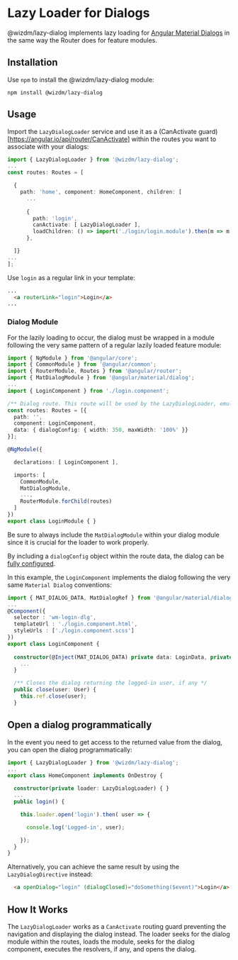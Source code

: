 # Lazy Loader for Dialogs
@wizdm/lazy-dialog implements lazy loading for [Angular Material Dialogs](https://material.angular.io/components/dialog/overview) in the same way the Router does for feature modules.

## Installation
Use `npm` to install the @wizdm/lazy-dialog module:

```
npm install @wizdm/lazy-dialog
```

## Usage 
Import the `LazyDialogLoader` service and use it as a (CanActivate guard)[https://angular.io/api/router/CanActivate] within the routes you want to associate with your dialogs:

``` typescript
import { LazyDialogLoader } from '@wizdm/lazy-dialog';
...
const routes: Routes = [

  { 
    path: 'home', component: HomeComponent, children: [
      ...
      
      { 
        path: 'login', 
        canActivate: [ LazyDialogLoader ],
        loadChildren: () => import('./login/login.module').then(m => m.LoginModule)
      },

  ]}
...
];
```

Use `login` as a regular link in your template:

``` html
...
  <a routerLink="login">Login</a>
...
```

### Dialog Module
For the lazily loading to occur, the dialog must be wrapped in a module following the very same pattern of a regular lazily loaded feature module:

``` typescript
import { NgModule } from '@angular/core';
import { CommonModule } from '@angular/common';
import { RouterModule, Routes } from '@angular/router';
import { MatDialogModule } from '@angular/material/dialog';
...
import { LoginComponent } from './login.component';

/** Dialog route. This route will be used by the LazyDialogLoader, emulating the router, to lazily load the dialog */
const routes: Routes = [{
  path: '',
  component: LoginComponent,
  data: { dialogConfig: { width: 350, maxWidth: '100%' }}
}];

@NgModule({

  declarations: [ LoginComponent ],  

  imports: [
    CommonModule,
    MatDialogModule,
    ...,
    RouterModule.forChild(routes)
  ]
})
export class LoginModule { }
``` 

Be sure to always include the `MatDialogModule` within your dialog module since it is crucial for the loader to work properly.
 
By including a `dialogConfig` object within the route data, the dialog can be [fully configured](https://material.angular.io/components/dialog/api#MatDialogConfig).

In this example, the `LoginComponent` implements the dialog following the very same `Material Dialog` conventions:

``` typescript
import { MAT_DIALOG_DATA, MatDialogRef } from '@angular/material/dialog';
...
@Component({
  selector : 'wm-login-dlg',
  templateUrl : './login.component.html',
  styleUrls : ['./login.component.scss']
})
export class LoginComponent {
  
  constructor(@Inject(MAT_DIALOG_DATA) private data: LoginData, private ref: MatDialogRef<LoginData, User>) {
    ... 
  }

  /** Closes the dialog returning the logged-in user, if any */
  public close(user: User) {
    this.ref.close(user);
  }
```

## Open a dialog programmatically
In the event you need to get access to the returned value from the dialog, you can open the dialog programmatically:

```typescript 
import { LazyDialogLoader } from '@wizdm/lazy-dialog';
...
export class HomeComponent implements OnDestroy {

  constructor(private loader: LazyDialogLoader) { }
  ...
  public login() {

    this.loader.open('login').then( user => {

      console.log('Logged-in', user);

    });
  }
}
```
Alternatively, you can achieve the same result by using the `LazyDialogDirective` instead:

```html
  <a openDialog="login" (dialogClosed)="doSomething($event)">Login</a>
```

## How It Works
The `LazyDialogLoader` works as a `CanActivate` routing guard preventing the navigation and displaying the dialog instead. The loader seeks for the dialog module within the routes, loads the module, seeks for the dialog component, executes the resolvers, if any, and opens the dialog.
